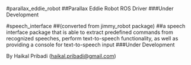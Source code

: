 
#parallax_eddie_robot
##Parallax Eddie Robot ROS Driver
###Under Development

#speech_interface
##(converted from jimmy_robot package)
##a speech interface package that is able to extract predefined commands from recognized speeches, perform text-to-speech functionality, as well as providing a console for text-to-speech input
###Under Development

By Haikal Pribadi (haikal.pribadi@gmail.com)
